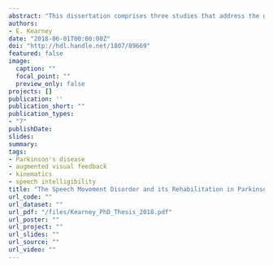 ```yaml
---
abstract: "This dissertation comprises three studies that address the goals of better understanding the effects of Parkinson’s disease (PD) on speech movements and the development of a novel rehabilitation approach using augmented visual feedback (AVF) for individuals with an articulatory disorder due to PD. The first study examined jaw and tongue movements during sentence production in PD with respect to speech intelligibility and across different speaking styles, which are often used as intervention approaches (e.g., loud, clear speech). The results revealed consistently smaller jaw movements in individuals with PD relative to a control group. The results further showed that smaller tongue movement size was associated with lower ratings of speech intelligibility. The verbal cues to increase loudness, improve clarity, and reduce speaking rate generally resulted in changes in movement size and speed for both speakers with PD and healthy controls but the extent of change was smaller for the patient as compared to the control group. Using Cochrane-based methods, the second study systematically reviewed the PD literature that pertained to the use of AVF in motor rehabilitation. The findings showed that AVF is an effective tool for motor rehabilitation in PD. Treatment success can be further enhanced by providing large amounts and a high intensity of treatment, gamifying feedback, and providing knowledge of performance feedback in real-time and on 100% of practice trials. Taken together, the results of the first two studies guided the development of a novel therapy aimed at increasing tongue movement size using AVF, which provided visual feedback regarding movement performance, in addition to verbal cues. The final study investigated the effects of this novel therapy on tongue movement size and speech intelligibility in five patients with PD. The results indicated that AVF (+ verbal cue) may be beneficial in training participants to use large speech movements, compared to a verbal cue alone. The treatment effect on intelligibility was, however, not beneficial in 4/5 patients. The optimal extent of articulatory expansion needed to elicit benefits in speech intelligibility requires further investigation. Overall, this body of work furthered our understanding of the speech movement disorder in PD, and laid the groundwork for expanding evidence-based treatment options for this population in the future."
authors:
- E. Kearney
date: "2018-06-01T00:00:00Z"
doi: "http://hdl.handle.net/1807/89669"
featured: false
image:
  caption: ""
  focal_point: ""
  preview_only: false
projects: []
publication: ''
publication_short: ""
publication_types:
- "7"
publishDate:
slides: 
summary:
tags:
- Parkinson's disease
- augmented visual feedback
- kinematics
- speech intelligibility
title: "The Speech Movement Disorder and its Rehabilitation in Parkinson’s Disease Using Augmented Visual Feedback"
url_code: ""
url_dataset: ""
url_pdf: "/files/Kearney_PhD_Thesis_2018.pdf"
url_poster: ""
url_project: ""
url_slides: ""
url_source: ""
url_video: ""
---
```

